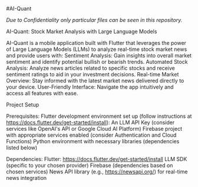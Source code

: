 #AI-Quant 

*Due to Confidentiality only particular files can be seen in this repository.*


AI-Quant: Stock Market Analysis with Large Language Models

AI-Quant is a mobile application built with Flutter that leverages the power of Large Language Models (LLMs) to analyze real-time stock market news and provide users with:
Sentiment Analysis: Gain insights into overall market sentiment and identify potential bullish or bearish trends.
Automated Stock Analysis: Analyze news articles related to specific stocks and receive sentiment ratings to aid in your investment decisions.
Real-time Market Overview: Stay informed with the latest market news delivered directly to your device.
User-Friendly Interface: Navigate the app intuitively and access all features with ease.

Project Setup

Prerequisites:
Flutter development environment set up (follow instructions at https://docs.flutter.dev/get-started/install):
An LLM API Key (consider services like OpenAI's API or Google Cloud AI Platform)
Firebase project with appropriate services enabled (consider Authentication and Cloud Functions)
Python environment with necessary libraries (dependencies listed below)

Dependencies:
Flutter: https://docs.flutter.dev/get-started/install
LLM SDK (specific to your chosen provider)
Firebase (dependencies based on chosen services)
News API library (e.g., https://newsapi.org/) for real-time news integration
